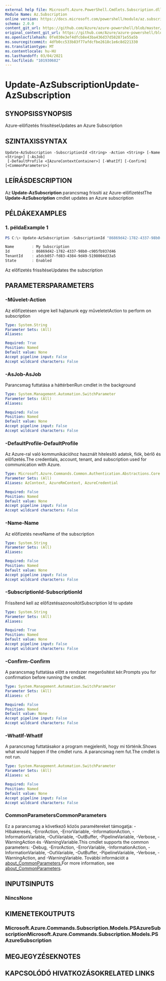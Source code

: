 ```yaml
---
external help file: Microsoft.Azure.PowerShell.Cmdlets.Subscription.dll-Help.xml
Module Name: Az.Subscription
online version: https://docs.microsoft.com/powershell/module/az.subscription/update-azsubscription
schema: 2.0.0
content_git_url: https://github.com/Azure/azure-powershell/blob/master/src/Subscription/Subscription/help/Update-AzSubscription.md
original_content_git_url: https://github.com/Azure/azure-powershell/blob/master/src/Subscription/Subscription/help/Update-AzSubscription.md
ms.openlocfilehash: 0fe030e3ef4dfcb8e43ba436d37d582871e55a5b
ms.sourcegitcommit: 4dfb0cc533b83f77afdcfbe2618c1e6c8d221330
ms.translationtype: MT
ms.contentlocale: hu-HU
ms.lasthandoff: 03/04/2021
ms.locfileid: "101930682"
---
```

# <span data-ttu-id="e6cb3-101">Update-AzSubscription</span><span class="sxs-lookup"><span data-stu-id="e6cb3-101">Update-AzSubscription</span></span>

## <span data-ttu-id="e6cb3-102">SYNOPSIS</span><span class="sxs-lookup"><span data-stu-id="e6cb3-102">SYNOPSIS</span></span>
<span data-ttu-id="e6cb3-103">Azure-előfizetés frissítése</span><span class="sxs-lookup"><span data-stu-id="e6cb3-103">Updates an Azure Subscription</span></span>

## <span data-ttu-id="e6cb3-104">SZINTAXIS</span><span class="sxs-lookup"><span data-stu-id="e6cb3-104">SYNTAX</span></span>

```
Update-AzSubscription -SubscriptionId <String> -Action <String> [-Name <String>] [-AsJob]
 [-DefaultProfile <IAzureContextContainer>] [-WhatIf] [-Confirm] [<CommonParameters>]
```

## <span data-ttu-id="e6cb3-105">LEÍRÁS</span><span class="sxs-lookup"><span data-stu-id="e6cb3-105">DESCRIPTION</span></span>
<span data-ttu-id="e6cb3-106">Az **Update-AzSubscription** parancsmag frissíti az Azure-előfizetést</span><span class="sxs-lookup"><span data-stu-id="e6cb3-106">The **Update-AzSubscription** cmdlet updates an Azure subscription</span></span>

## <span data-ttu-id="e6cb3-107">PÉLDÁK</span><span class="sxs-lookup"><span data-stu-id="e6cb3-107">EXAMPLES</span></span>

### <span data-ttu-id="e6cb3-108">1. példa</span><span class="sxs-lookup"><span data-stu-id="e6cb3-108">Example 1</span></span>
```powershell
PS C:\> Update-AzSubscription -SubscriptionId "86869d42-1782-4337-98b0-c905fb937d46" -Action "Cancel"

Name        : My Subscription
Id          : 86869d42-1782-4337-98b0-c905fb937d46
TenantId    : a5dcb057-fd83-4384-9d49-5198004d33a5
State       : Enabled
```

<span data-ttu-id="e6cb3-109">Az előfizetés frissítése</span><span class="sxs-lookup"><span data-stu-id="e6cb3-109">Updates the subscription</span></span>

## <span data-ttu-id="e6cb3-110">PARAMETERS</span><span class="sxs-lookup"><span data-stu-id="e6cb3-110">PARAMETERS</span></span>

### <span data-ttu-id="e6cb3-111">-Művelet</span><span class="sxs-lookup"><span data-stu-id="e6cb3-111">-Action</span></span>
<span data-ttu-id="e6cb3-112">Az előfizetésen végre kell hajtanunk egy műveletet</span><span class="sxs-lookup"><span data-stu-id="e6cb3-112">Action to perform on subscription</span></span>

```yaml
Type: System.String
Parameter Sets: (All)
Aliases:

Required: True
Position: Named
Default value: None
Accept pipeline input: False
Accept wildcard characters: False
```

### <span data-ttu-id="e6cb3-113">-AsJob</span><span class="sxs-lookup"><span data-stu-id="e6cb3-113">-AsJob</span></span>
<span data-ttu-id="e6cb3-114">Parancsmag futtatása a háttérben</span><span class="sxs-lookup"><span data-stu-id="e6cb3-114">Run cmdlet in the background</span></span>

```yaml
Type: System.Management.Automation.SwitchParameter
Parameter Sets: (All)
Aliases:

Required: False
Position: Named
Default value: None
Accept pipeline input: False
Accept wildcard characters: False
```

### <span data-ttu-id="e6cb3-115">-DefaultProfile</span><span class="sxs-lookup"><span data-stu-id="e6cb3-115">-DefaultProfile</span></span>
<span data-ttu-id="e6cb3-116">Az Azure-ral való kommunikációhoz használt hitelesítő adatok, fiók, bérlő és előfizetés.</span><span class="sxs-lookup"><span data-stu-id="e6cb3-116">The credentials, account, tenant, and subscription used for communication with Azure.</span></span>

```yaml
Type: Microsoft.Azure.Commands.Common.Authentication.Abstractions.Core.IAzureContextContainer
Parameter Sets: (All)
Aliases: AzContext, AzureRmContext, AzureCredential

Required: False
Position: Named
Default value: None
Accept pipeline input: False
Accept wildcard characters: False
```

### <span data-ttu-id="e6cb3-117">-Name</span><span class="sxs-lookup"><span data-stu-id="e6cb3-117">-Name</span></span>
<span data-ttu-id="e6cb3-118">Az előfizetés neve</span><span class="sxs-lookup"><span data-stu-id="e6cb3-118">Name of the subscription</span></span>

```yaml
Type: System.String
Parameter Sets: (All)
Aliases:

Required: False
Position: Named
Default value: None
Accept pipeline input: False
Accept wildcard characters: False
```

### <span data-ttu-id="e6cb3-119">-SubscriptionId</span><span class="sxs-lookup"><span data-stu-id="e6cb3-119">-SubscriptionId</span></span>
<span data-ttu-id="e6cb3-120">Frissítend kell az előfizetésazonosítót</span><span class="sxs-lookup"><span data-stu-id="e6cb3-120">Subscription Id to update</span></span>

```yaml
Type: System.String
Parameter Sets: (All)
Aliases:

Required: True
Position: Named
Default value: None
Accept pipeline input: False
Accept wildcard characters: False
```

### <span data-ttu-id="e6cb3-121">-Confirm</span><span class="sxs-lookup"><span data-stu-id="e6cb3-121">-Confirm</span></span>
<span data-ttu-id="e6cb3-122">A parancsmag futtatása előtt a rendszer megerősítést kér.</span><span class="sxs-lookup"><span data-stu-id="e6cb3-122">Prompts you for confirmation before running the cmdlet.</span></span>

```yaml
Type: System.Management.Automation.SwitchParameter
Parameter Sets: (All)
Aliases: cf

Required: False
Position: Named
Default value: None
Accept pipeline input: False
Accept wildcard characters: False
```

### <span data-ttu-id="e6cb3-123">-WhatIf</span><span class="sxs-lookup"><span data-stu-id="e6cb3-123">-WhatIf</span></span>
<span data-ttu-id="e6cb3-124">A parancsmag futtatásakor a program megjeleníti, hogy mi történik.</span><span class="sxs-lookup"><span data-stu-id="e6cb3-124">Shows what would happen if the cmdlet runs.</span></span>
<span data-ttu-id="e6cb3-125">A parancsmag nem fut.</span><span class="sxs-lookup"><span data-stu-id="e6cb3-125">The cmdlet is not run.</span></span>

```yaml
Type: System.Management.Automation.SwitchParameter
Parameter Sets: (All)
Aliases: wi

Required: False
Position: Named
Default value: None
Accept pipeline input: False
Accept wildcard characters: False
```

### <span data-ttu-id="e6cb3-126">CommonParameters</span><span class="sxs-lookup"><span data-stu-id="e6cb3-126">CommonParameters</span></span>
<span data-ttu-id="e6cb3-127">Ez a parancsmag a következő közös paramétereket támogatja: -Hibakeresés, -ErrorAction, -ErrorVariable, -InformationAction, -InformationVariable, -OutVariable, -OutBuffer, -PipelineVariable, -Verbose, -WarningAction és -WarningVariable.</span><span class="sxs-lookup"><span data-stu-id="e6cb3-127">This cmdlet supports the common parameters: -Debug, -ErrorAction, -ErrorVariable, -InformationAction, -InformationVariable, -OutVariable, -OutBuffer, -PipelineVariable, -Verbose, -WarningAction, and -WarningVariable.</span></span> <span data-ttu-id="e6cb3-128">További információt a [about_CommonParameters.](http://go.microsoft.com/fwlink/?LinkID=113216)</span><span class="sxs-lookup"><span data-stu-id="e6cb3-128">For more information, see [about_CommonParameters](http://go.microsoft.com/fwlink/?LinkID=113216).</span></span>

## <span data-ttu-id="e6cb3-129">INPUTS</span><span class="sxs-lookup"><span data-stu-id="e6cb3-129">INPUTS</span></span>

### <span data-ttu-id="e6cb3-130">Nincs</span><span class="sxs-lookup"><span data-stu-id="e6cb3-130">None</span></span>

## <span data-ttu-id="e6cb3-131">KIMENETEK</span><span class="sxs-lookup"><span data-stu-id="e6cb3-131">OUTPUTS</span></span>

### <span data-ttu-id="e6cb3-132">Microsoft.Azure.Commands.Subscription.Models.PSAzureSubscription</span><span class="sxs-lookup"><span data-stu-id="e6cb3-132">Microsoft.Azure.Commands.Subscription.Models.PSAzureSubscription</span></span>

## <span data-ttu-id="e6cb3-133">MEGJEGYZÉSEK</span><span class="sxs-lookup"><span data-stu-id="e6cb3-133">NOTES</span></span>

## <span data-ttu-id="e6cb3-134">KAPCSOLÓDÓ HIVATKOZÁSOK</span><span class="sxs-lookup"><span data-stu-id="e6cb3-134">RELATED LINKS</span></span>
